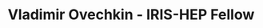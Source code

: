 ---
layout: fellow
pagetype: fellow
permalink: /fellows/vovechkin.html
fellow-name: Vladimir Ovechkin
title: Vladimir Ovechkin - IRIS-HEP Fellow
active: false
dates:
  start: 2020-06-01
  end: 2020-08-31
photo: /assets/images/team/Vladimir-Ovechkin.jpg
institution: University of Washington, Seattle
website: http://vladov3000.com/
e-mail: vladov@uw.edu
project_title: Integrating MadAnalysis and pyhf into Recast-workflow
focus-area:
project_goal: >
  Recast-workflow is able to quickly construct new truth-level reinterpretations to
  determine which regions of phase space would be interesting for a full reinterpretation
  that is much more computationally expensive and difficult to make. It accomplishes
  this by simplyifing the process to 3 steps: generation, selection, and analysis.
  Recast-cli (command line interface for Recast-workflow) has been previously developed
  to provide a user interface for creating and executing new workflows compromised
  of several different combinations of options for each step. In RECAST-workflow’s
  current state, the workflows only run on the user’s local machine using RECAST-cli.
  The goal of this project is three fold: add new options for the selection step of
  RECAST-workflow besides Rivet (e.g. MadAnalsyis), add alternative statistical tools
  (e.g. pyhf), and to run the workflows in REANA on the cloud.
mentors:
- Shih-Chieh Hsu (U.Washington)
- Lukas Heinrich (CERN)
- Alex Schuy (U.Washington)
proposal: /assets/pdf/Fellow-Vovechkin-Proposal.pdf
presentations:
- title: ' Recast-workflow: Fast Truth-level Interpretations'
  date: 2020-09-21
  url: https://indico.cern.ch/event/946428/contributions/3976989/attachments/2106300/3542342/Recast-workflow__Fast_Workflows.pdf
  meeting: IRIS-HEP Topical Meetings
  meetingurl: https://indico.cern.ch/event/946428/
  recordingurl: https://www.youtube.com/watch?v=sATu_MJo8L4&t=1016s
  focus-area: as
github-username: vladov3000

linkedin-profile: https://www.linkedin.com/in/vladov3000
---